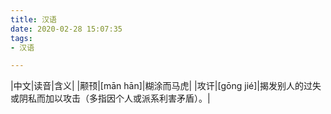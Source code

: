 ```yaml
---
title: 汉语
date: 2020-02-28 15:07:35
tags:
- 汉语

---
```


|中文|读音|含义|
|颟顸|[mān hān]|糊涂而马虎|
|攻讦|[gōng jié]|揭发别人的过失或阴私而加以攻击（多指因个人或派系利害矛盾）。|
